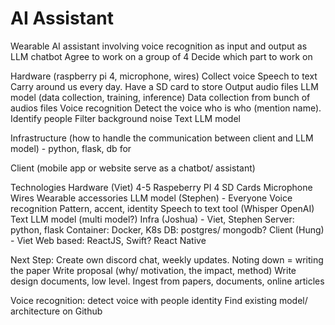 # AI Assistant 

Wearable AI assistant involving voice recognition as input and output as LLM chatbot
Agree to work on a group of 4
Decide which part to work on

Hardware (raspberry pi 4, microphone, wires)
Collect voice
Speech to text
Carry around us every day. Have a SD card to store
Output audio files
LLM model (data collection, training, inference)
Data collection
from bunch of audios files
Voice recognition
Detect the voice who is who (mention name). Identify people
Filter background noise
Text LLM model


Infrastructure (how to handle the communication between client and LLM model) - python, flask, db for 


Client (mobile app or website serve as a chatbot/ assistant) 


Technologies
Hardware (Viet)
4-5 Raspeberry PI 4
SD Cards
Microphone
Wires
Wearable accessories
LLM model (Stephen) - Everyone
Voice recognition
Pattern, accent, identity
Speech to text tool (Whisper OpenAI)
Text LLM model (multi model?)
Infra (Joshua) - Viet, Stephen
Server: python, flask
Container: Docker, K8s
DB: postgres/ mongodb?
Client (Hung) - Viet
Web based: ReactJS, Swift?
React Native

Next Step:
Create own discord chat, weekly updates. Noting down = writing the paper
Write proposal (why/ motivation, the impact, method)
Write design documents, low level. Ingest from papers, documents, online articles



Voice recognition: detect voice with people identity
Find existing model/ architecture on Github


